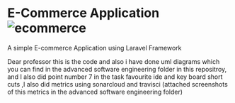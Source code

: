 # E-Commerce Application ![ecommerce](https://travis-ci.com/chandravamshi/ecommerce.svg?branch=master)


A simple E-commerce Application using Laravel Framework

Dear professor 
this is the code and also i have done uml diagrams which you can find in the advanced software engineering folder in this repositroy, and I also did point number 7 in the task favourite ide and key board short cuts
,I also did metrics using sonarcloud and travisci (attached screenshots of this metrics in the advanced software engineering folder)

